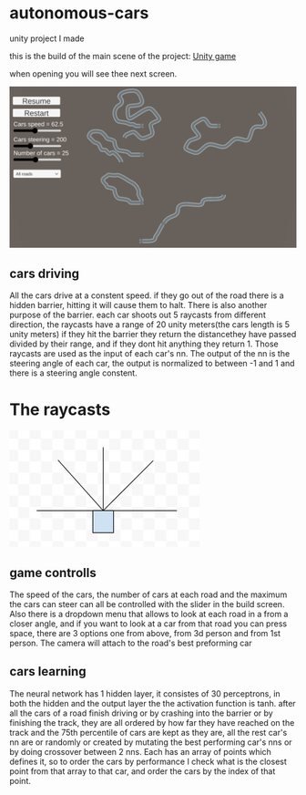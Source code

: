 # autonomous-cars
unity project I made

this is the build of the main scene of the project:
<a href="https://avsha172.github.io/autonomous-cars/" target="_blank" rel="noopener noreferrer">Unity game</a>

when opening you will see thee next screen.

![alt text](https://github.com/avsha172/autonomous-cars/blob/main/readme-res/roads.png)

## cars driving
All the cars drive at a constent speed. if they go out of the road there is a hidden barrier, hitting it will cause them to halt.
There is also another purpose of the barrier. each car shoots out 5 raycasts from different direction, the raycasts have a range of 20 unity meters(the cars length is  5 unity meters) if they hit the barrier they return the distancethey have passed divided by their range, and if they dont hit anything they return 1.
Those raycasts are used as the input of each car's nn. The output of the nn is the steering angle of each car, the output is normalized to between -1 and 1 and there is a steering angle constent.


# The raycasts
![alt text](https://github.com/avsha172/autonomous-cars/blob/main/readme-res/raycasts.JPG)


## game controlls
The speed of the cars, the number of cars at each road and the maximum the cars can steer can all be controlled with the slider in the build screen.
Also there is a dropdown menu that allows to look at each road in a from a closer angle, and if you want to look at a car from that road you can press space, there are 3 options one from above, from 3d person and from 1st person. The camera will attach to the road's best preforming car

## cars learning
The neural network has 1 hidden layer, it consistes of 30 perceptrons, in both the hidden and the output layer the the activation function is tanh.
after all the cars of a road finish driving or by crashing into the barrier or by finishing the track, they are all ordered by how far they have reached on the track and the 75th percentile of cars are kept as they are, all the rest car's nn are or randomly or created by mutating the best performing car's nns or by doing crossover between 2 nns.
Each has an array of points which defines it, so to order the cars by performance I check what is the closest point from that array to that car, and order the cars by the index of that point.

